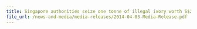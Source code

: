 ```yaml
---
title: Singapore authorities seize one tonne of illegal ivory worth S$2m
file_url: /news-and-media/media-releases/2014-04-03-Media-Release.pdf
---
```

